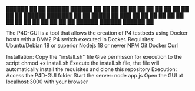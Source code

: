 ██████  ██   ██ ██████                 ██████  ██    ██ ██ 
██   ██ ██   ██ ██   ██               ██       ██    ██ ██ 
██████  ███████ ██   ██     █████     ██   ███ ██    ██ ██ 
██           ██ ██   ██               ██    ██ ██    ██ ██ 
██           ██ ██████                 ██████   ██████  ██ 
                                                           
                                               
                                               

The P4D-GUI is a tool that allows the creation of P4 testbeds using Docker hosts with a BMV2 P4 switch executed in Docker.
Requisites:
  Ubuntu/Debian 18 or superior
  Nodejs 18 or newer
  NPM
  Git
  Docker
  Curl
  
Installation: 
  Copy the "install.sh" file
  Give permisson for execution to the script
    chmod +x install.sh
  Execute the install.sh file, the file will automatically install the requisites and clone this repository
 
Execution:
  Access the P4D-GUI folder
  Start the server:
    node app.js
  Open the GUI at localhost:3000 with your browser
